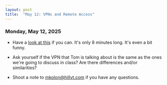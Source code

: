 ```yaml
---
layout: post
title:  "May 12: VPNs and Remote Access"
---
```


### Monday, May 12, 2025
- Have a [look at this](https://www.youtube.com/watch?v=WVDQEoe6ZWY) if you can. It's only 8 minutes long. It's even a bit funny.
- Ask yourself if the VPN that Tom is talking about is the same as the ones we're going to discuss in class? Are there differences and/or similarities?

- Shoot a note to mkolon@hillvt.com if you have any questions.  


